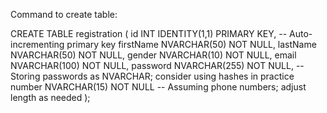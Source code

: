 Command to create table:

CREATE TABLE registration (
    id INT IDENTITY(1,1) PRIMARY KEY, -- Auto-incrementing primary key
    firstName NVARCHAR(50) NOT NULL,
    lastName NVARCHAR(50) NOT NULL,
    gender NVARCHAR(10) NOT NULL,
    email NVARCHAR(100) NOT NULL,
    password NVARCHAR(255) NOT NULL, -- Storing passwords as NVARCHAR; consider using hashes in practice
    number NVARCHAR(15) NOT NULL -- Assuming phone numbers; adjust length as needed
);
